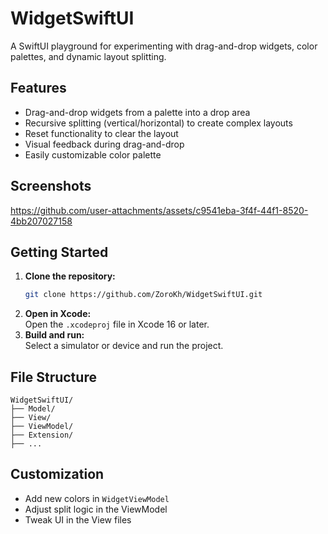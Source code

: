 # WidgetSwiftUI

A SwiftUI playground for experimenting with drag-and-drop widgets, color palettes, and dynamic layout splitting.

## Features

- Drag-and-drop widgets from a palette into a drop area
- Recursive splitting (vertical/horizontal) to create complex layouts
- Reset functionality to clear the layout
- Visual feedback during drag-and-drop
- Easily customizable color palette

## Screenshots

https://github.com/user-attachments/assets/c9541eba-3f4f-44f1-8520-4bb207027158


## Getting Started

1. **Clone the repository:**
   ```sh
   git clone https://github.com/ZoroKh/WidgetSwiftUI.git
   ```
2. **Open in Xcode:**  
   Open the `.xcodeproj` file in Xcode 16 or later.
3. **Build and run:**  
   Select a simulator or device and run the project.

## File Structure

```
WidgetSwiftUI/
├── Model/
├── View/
├── ViewModel/
├── Extension/
├── ...
```

## Customization

- Add new colors in `WidgetViewModel`
- Adjust split logic in the ViewModel
- Tweak UI in the View files
